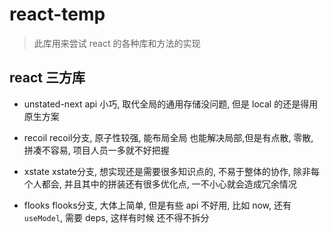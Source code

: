 # react-temp

> 此库用来尝试 react 的各种库和方法的实现


## react 三方库

- unstated-next  api 小巧, 取代全局的通用存储没问题,  但是 local 的还是得用原生方案

- recoil  recoil分支, 原子性较强, 能布局全局 也能解决局部,但是有点散, 零散, 拼凑不容易, 项目人员一多就不好把握

- xstate xstate分支,  想实现还是需要很多知识点的, 不易于整体的协作, 除非每个人都会, 并且其中的拼装还有很多优化点, 一不小心就会造成冗余情况

- flooks flooks分支, 大体上简单,  但是有些 api 不好用, 比如 now,  还有 `useModel`, 需要 deps, 这样有时候 还不得不拆分
